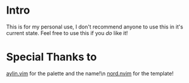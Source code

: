 # Intro
This is for my personal use, I don't recommend anyone to use this in it's current state.
Feel free to use this if you *do* like it!

# Special Thanks to
[aylin.vim](https://github.com/AhmedAbdulrahman/aylin.vim) for the palette and the name!\n
[nord.nvim](https://github.com/shaunsingh/nord.nvim) for the template!
